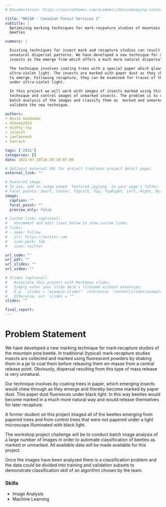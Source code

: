 ```yaml
---
# Documentation: https://sourcethemes.com/academic/docs/managing-content/

title: "NRCAN - Canadian Forest Services 2"
subtitle: |
  Optimizing marking techniques for mark-recpature studies of mountain pine
  beetles

summary: |

  Existing techniques for insect mark and recapture studies can result in
  unnatural dispersal patterns. We have developed a new technique for marking
  insects as the emerge from which offers a much more natural dispersal pattern.

  The technique involves coating trees with a special paper which glows under
  ultra-violet light. The insects are marked with paper dust as they chew through the paper
  to emerge. Following recapture, they can be examined for traces of the paper
  under ultra-violet light.

  In this project we will work with images of insects marked using this
  technique and control images of unmarked insects. The problem is to conduct
  batch analysis of the images and classify them as  marked and unmarked to
  validate the new technique.

authors:
- Devin Goodsman
- hhduke2014
- mishty-ray
- julesih
- joelbenesh
- hanrach

tags: ['2021']
categories: []
date: 2021-07-10T16:58:18-07:00

# Optional external URL for project (replaces project detail page).
external_link: ""

# Featured image
# To use, add an image named `featured.jpg/png` to your page's folder.
# Focal points: Smart, Center, TopLeft, Top, TopRight, Left, Right, BottomLeft, Bottom, BottomRight.
image:
  caption: ""
  focal_point: ""
  preview_only: false

# Custom links (optional).
#   Uncomment and edit lines below to show custom links.
# links:
# - name: Follow
#   url: https://twitter.com
#   icon_pack: fab
#   icon: twitter

url_code: ""
url_pdf: ""
url_slides: ""
url_video: ""

# Slides (optional).
#   Associate this project with Markdown slides.
#   Simply enter your slide deck's filename without extension.
#   E.g. `slides = "example-slides"` references `content/slides/example-slides.md`.
#   Otherwise, set `slides = ""`.
slides: ""

final_report:
---
```

# Problem Statement

We have developed a new marking technique for mark‑recapture studies of the
mountain pine beetle. In traditional (typical) mark‑recapture studies insects
are collected and marked using fluorescent powders by shaking them in a jar to
coat them before releasing them en-masse from a central release point.
Obviously, dispersal resulting from this type of mass release is very unnatural.

Our technique involves by coating trees in paper, which emerging insects would
chew through as they emerge and thereby become marked by paper dust. This paper
dust fluoresces under black light. In this way beetles would become marked in a
much more natural way and would release themselves for later recapture.

A former student on this project imaged all of the beetles emerging from papered
trees and from control trees that were not papered under a light microscope
Illuminated with black light.

The workshop project challenge will be to conduct batch image analysis of a
large number of images in order to automate classification of beetles as marked
or unmarked. All available data will be made available for this project.

Once the images have been analyzed there is a classification problem and the
data could be divided into training and validation subsets to demonstrate
classification skill of an algorithm chosen by the team.

### Skills

  * Image Analysis
  * Machine Learning
